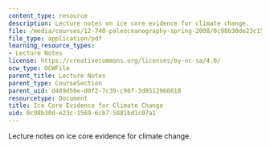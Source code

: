 ```yaml
---
content_type: resource
description: Lecture notes on ice core evidence for climate change.
file: /media/courses/12-740-paleoceanography-spring-2008/0c98b30de23c15696cb75881bd1c07a1_lec07.pdf
file_type: application/pdf
learning_resource_types:
- Lecture Notes
license: https://creativecommons.org/licenses/by-nc-sa/4.0/
ocw_type: OCWFile
parent_title: Lecture Notes
parent_type: CourseSection
parent_uid: d409d56e-d0f2-7c39-c96f-3d8512960818
resourcetype: Document
title: Ice Core Evidence for Climate Change
uid: 0c98b30d-e23c-1569-6cb7-5881bd1c07a1
---
```

Lecture notes on ice core evidence for climate change.